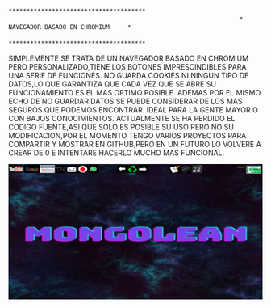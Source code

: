 


                                                                    **************************************
                                                                    *   NAVEGADOR BASADO EN CHROMIUM     *
                                                                    **************************************



SIMPLEMENTE SE TRATA DE UN NAVEGADOR BASADO EN CHROMIUM PERO PERSONALIZADO,TIENE LOS BOTONES IMPRESCINDIBLES PARA UNA SERIE DE FUNCIONES.
NO GUARDA COOKIES NI NINGUN TIPO DE DATOS,LO QUE GARANTIZA QUE CADA VEZ QUE SE ABRE SU FUNCIONAMIENTO ES EL MAS OPTIMO POSIBLE.
ADEMAS POR EL MISMO ECHO DE NO GUARDAR DATOS SE PUEDE CONSIDERAR DE LOS MAS SEGUROS QUE PODEMOS ENCONTRAR.
IDEAL PARA LA GENTE MAYOR O CON BAJOS CONOCIMIENTOS.
ACTUALMENTE SE HA PERDIDO EL CODIGO FUENTE,ASI QUE SOLO ES POSIBLE SU USO PERO NO SU MODIFICACION,POR EL MOMENTO TENGO VARIOS PROYECTOS
PARA COMPARTIR Y MOSTRAR EN GITHUB,PERO EN UN FUTURO LO VOLVERE A CREAR DE 0 E INTENTARE HACERLO MUCHO MAS FUNCIONAL.

![Descripción de la imagen](https://github.com/Deivincci/mongoleannavigator/blob/main/navegador.png?raw=true)
